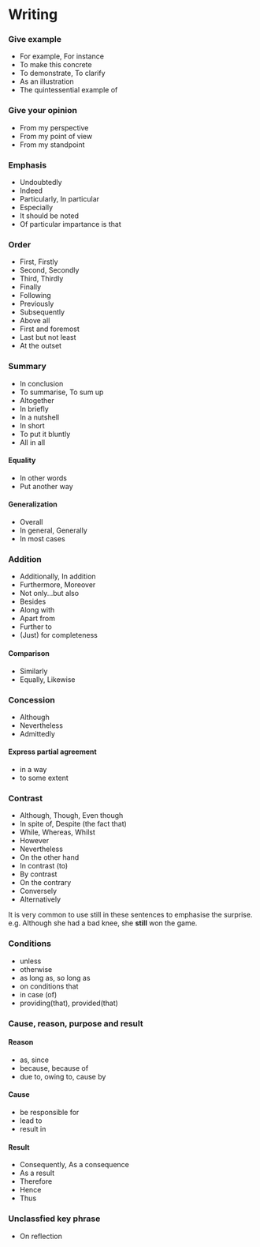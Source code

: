 # Writing

### Give example
- For example, For instance
- To make this concrete
- To demonstrate, To clarify
- As an illustration
- The quintessential example of

### Give your opinion
- From my perspective
- From my point of view
- From my standpoint

### Emphasis
- Undoubtedly
- Indeed
- Particularly, In particular
- Especially
- It should be noted
- Of particular impartance is that

### Order
- First, Firstly
- Second, Secondly
- Third, Thirdly
- Finally
- Following
- Previously
- Subsequently
- Above all
- First and foremost
- Last but not least
- At the outset

### Summary
- In conclusion
- To summarise, To sum up
- Altogether
- In briefly
- In a nutshell
- In short
- To put it bluntly
- All in all

#### Equality
- In other words
- Put another way

#### Generalization
- Overall
- In general, Generally
- In most cases

### Addition
- Additionally, In addition
- Furthermore, Moreover
- Not only...but also
- Besides
- Along with
- Apart from
- Further to
- (Just) for completeness

#### Comparison
- Similarly 
- Equally, Likewise

### Concession
- Although
- Nevertheless
- Admittedly

#### Express partial agreement
- in a way
- to some extent

### Contrast
- Although, Though, Even though
- In spite of, Despite (the fact that)
- While, Whereas, Whilst
- However
- Nevertheless
- On the other hand
- In contrast (to)
- By contrast
- On the contrary
- Conversely
- Alternatively

It is very common to use still in these sentences to emphasise the surprise.\
e.g. Although she had a bad knee, she **still** won the game.

### Conditions
- unless
- otherwise
- as long as, so long as
- on conditions that
- in case (of)
- providing(that), provided(that)

### Cause, reason, purpose and result
#### Reason
- as, since
- because, because of
- due to, owing to, cause by

#### Cause
- be responsible for
- lead to
- result in

#### Result
- Consequently, As a consequence
- As a result
- Therefore
- Hence
- Thus

### Unclassfied key phrase
- On reflection